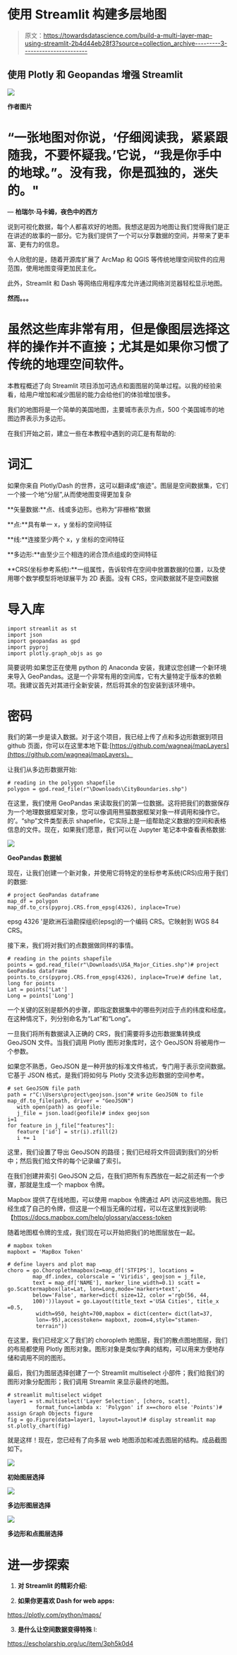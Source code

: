 # 使用 Streamlit 构建多层地图

> 原文：<https://towardsdatascience.com/build-a-multi-layer-map-using-streamlit-2b4d44eb28f3?source=collection_archive---------3----------------------->

## 使用 Plotly 和 Geopandas 增强 Streamlit

![](img/ed732d77ad1e591563efe4ee09c2f548.png)

**作者图片**

# “一张地图对你说，‘仔细阅读我，紧紧跟随我，不要怀疑我。’它说，“我是你手中的地球。”。没有我，你是孤独的，迷失的。"

― **柏瑞尔·马卡姆，夜色中的西方**

说到可视化数据，每个人都喜欢好的地图。我想这是因为地图让我们觉得我们是正在讲述的故事的一部分。它为我们提供了一个可以分享数据的空间，并带来了更丰富、更有力的信息。

令人欣慰的是，随着开源库扩展了 ArcMap 和 QGIS 等传统地理空间软件的应用范围，使用地图变得更加民主化。

此外，Streamlit 和 Dash 等网络应用程序库允许通过网络浏览器轻松显示地图。

**然而。。。**

# 虽然这些库非常有用，但是像图层选择这样的操作并不直接；尤其是如果你习惯了传统的地理空间软件。

本教程概述了向 Streamlit 项目添加可选点和面图层的简单过程。以我的经验来看，给用户增加和减少图层的能力会给他们的体验增加很多。

我们的地图将是一个简单的美国地图，主要城市表示为点，500 个美国城市的地图边界表示为多边形。

在我们开始之前，建立一些在本教程中遇到的词汇是有帮助的:

# 词汇

如果你来自 Plotly/Dash 的世界，这可以翻译成“痕迹”。图层是空间数据集，它们一个接一个地“分层”,从而使地图变得更加复杂

**矢量数据:**点、线或多边形。也称为“非栅格”数据

**点:**具有单一 x，y 坐标的空间特征

**线:**连接至少两个 x，y 坐标的空间特征

**多边形:**由至少三个相连的闭合顶点组成的空间特征

**CRS(坐标参考系统):**一组属性，告诉软件在空间中放置数据的位置，以及使用哪个数学模型将地球展平为 2D 表面。没有 CRS，空间数据就不是空间数据

# 导入库

```
import streamlit as st
import json
import geopandas as gpd
import pyproj
import plotly.graph_objs as go
```

简要说明:如果您正在使用 python 的 Anaconda 安装，我建议您创建一个新环境来导入 GeoPandas。这是一个非常有用的空间库，它有大量特定于版本的依赖项。我建议首先对其进行全新安装，然后将其余的包安装到该环境中。

# 密码

我们的第一步是读入数据。对于这个项目，我已经上传了点和多边形数据到项目 github 页面，你可以在这里本地下载:[https://github.com/wagneaj/mapLayers](https://github.com/wagneaj/mapLayers)。

让我们从多边形数据开始:

```
# reading in the polygon shapefile
polygon = gpd.read_file(r"\Downloads\CityBoundaries.shp")
```

在这里，我们使用 GeoPandas 来读取我们的第一位数据。这将把我们的数据保存为一个地理数据框架对象，您可以像调用熊猫数据框架对象一样调用和操作它。的’。“shp”文件类型表示 shapefile，它实际上是一组帮助定义数据的空间和表格信息的文件。现在，如果我们愿意，我们可以在 Jupyter 笔记本中查看表格数据:

![](img/67c1b7385534d4de52fa7bcde5b9003c.png)

**GeoPandas 数据帧**

现在，让我们创建一个新对象，并使用它将特定的坐标参考系统(CRS)应用于我们的数据:

```
# project GeoPandas dataframe
map_df = polygon 
map_df.to_crs(pyproj.CRS.from_epsg(4326), inplace=True)
```

epsg 4326 '是欧洲石油勘探组织(epsg)的一个编码 CRS。它映射到 WGS 84 CRS。

接下来，我们将对我们的点数据做同样的事情。

```
# reading in the points shapefile
points = gpd.read_file(r"\Downloads\USA_Major_Cities.shp")# project GeoPandas dataframe
points.to_crs(pyproj.CRS.from_epsg(4326), inplace=True)# define lat, long for points
Lat = points['Lat']
Long = points['Long']
```

一个关键的区别是额外的步骤，即指定数据集中的哪些列对应于点的纬度和经度。在这种情况下，列分别命名为“Lat”和“Long”。

一旦我们将所有数据读入正确的 CRS，我们需要将多边形数据集转换成 GeoJSON 文件。当我们调用 Plotly 图形对象库时，这个 GeoJSON 将被用作一个参数。

如果您不熟悉，GeoJSON 是一种开放的标准文件格式，专门用于表示空间数据。它基于 JSON 格式，是我们将如何与 Plotly 交流多边形数据的空间参考。

```
# set GeoJSON file path
path = r"C:\Users\project\geojson.json"# write GeoJSON to file
map_df.to_file(path, driver = "GeoJSON")
   with open(path) as geofile:
   j_file = json.load(geofile)# index geojson
i=1
for feature in j_file["features"]:
   feature ['id'] = str(i).zfill(2)
   i += 1
```

这里，我们设置了导出 GeoJSON 的路径；我们已经将文件回调到我们的分析中；然后我们给文件的每个记录编了索引。

在我们创建并索引 GeoJSON 之后，在我们把所有东西放在一起之前还有一个步骤，那就是生成一个 mapbox 令牌。

Mapbox 提供了在线地图，可以使用 mapbox 令牌通过 API 访问这些地图。我已经生成了自己的令牌，但这是一个相当无痛的过程，可以在这里找到说明:【https://docs.mapbox.com/help/glossary/access-token

随着地图框令牌的生成，我们现在可以开始把我们的地图层放在一起。

```
# mapbox token
mapboxt = 'MapBox Token'

# define layers and plot map
choro = go.Choroplethmapbox(z=map_df['STFIPS'], locations =  
        map_df.index, colorscale = 'Viridis', geojson = j_file, 
        text = map_df['NAME'], marker_line_width=0.1) scatt = go.Scattermapbox(lat=Lat, lon=Long,mode='markers+text',    
        below='False', marker=dict( size=12, color ='rgb(56, 44, 
        100)'))layout = go.Layout(title_text ='USA Cities', title_x =0.5,  
         width=950, height=700,mapbox = dict(center= dict(lat=37,  
         lon=-95),accesstoken= mapboxt, zoom=4,style="stamen-  
         terrain"))
```

在这里，我们已经定义了我们的 choropleth 地图层，我们的散点图地图层，我们的布局都使用 Plotly 图形对象。图形对象是类似字典的结构，可以用来方便地存储和调用不同的图形。

最后，我们为图层选择创建了一个 Streamlit multiselect 小部件；我们给我们的图形对象分配图形；我们调用 Streamlit 来显示最终的地图。

```
# streamlit multiselect widget
layer1 = st.multiselect('Layer Selection', [choro, scatt], 
         format_func=lambda x: 'Polygon' if x==choro else 'Points')# assign Graph Objects figure
fig = go.Figure(data=layer1, layout=layout)# display streamlit map
st.plotly_chart(fig)
```

就是这样！现在，您已经有了向多层 web 地图添加和减去图层的结构。成品截图如下。

![](img/cf61decb1026fe2ac81f636f1ac40d33.png)

**初始图层选择**

![](img/9a634c0a54d19babb4ac5faf6ee4b6c5.png)

**多边形图层选择**

![](img/f2ffb1615e1fb362cf20c6cc2a55a0b1.png)

**多边形和点图层选择**

# 进一步探索

1.  **对 Streamlit 的精彩介绍:**

</streamlit-101-an-in-depth-introduction-fc8aad9492f2>  

2) **如果你更喜欢 Dash for web apps:**

<https://plotly.com/python/maps/>  

3) **是什么让空间数据变得特殊** l:

<https://escholarship.org/uc/item/3ph5k0d4> 